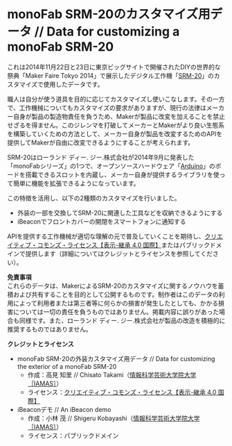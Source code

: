 # monoFab SRM-20のカスタマイズ用データ // Data for customizing a monoFab SRM-20

これは2014年11月22日と23日に東京ビッグサイトで開催されたDIYの世界的な祭典「Maker Faire Tokyo 2014」で展示したデジタル工作機「[SRM-20](http://www.rolanddg.co.jp/product/3d/3d/srm-20/)」のカスタマイズで使用したデータです。

職人は自分が使う道具を目的に応じてカスタマイズし使いこなします。その一方で、工作機械についてもカスタマイズの要求がありますが、現行の法律はメーカー自身が製品の製造物責任を負うため、Makerが製品に改変を加えることを禁止せざるを得ません。このジレンマを打破してメーカーとMakerがより良い生態系を構築していくための方法として、メーカー自身が製品を改変するためのAPIを提供してMakerが自由に改変できるようにすることが考えられます。

SRM-20はローランド ディー. ジー.株式会社が2014年9月に発表した「monoFabシリーズ」の1つで、オープンソースハードウェア「[Arduino](http://arduino.cc/)」のボードを搭載できるスロットを内蔵し、メーカー自身が提供するライブラリを使って簡単に機能を拡張できるようになっています。

この特徴を活用し、以下の2種類のカスタマイズを行いました。
* 外装の一部を交換してSRM-20に関連した工具などを収納できるようにする
* iBeaconでフロントカバーの開閉をスマートフォンに通知する

APIを提供する工作機械が適切な理解の元で普及していくことを期待し、[クリエイティブ・コモンズ・ライセンス【表示-継承 4.0 国際】](http://creativecommons.org/licenses/by-sa/4.0/deed.ja)またはパブリックドメインで提供します（詳細についてはクレジットとライセンスを参照してください）。

**免責事項**  
これらのデータは、MakerによるSRM-20のカスタマイズに関するノウハウを蓄積および共有することを目的として公開するものです。制作者はこのデータの利用によって利用者または第三者等に何らかの損害が発生したとしても、かかる損害については一切の責任を負うものではありません。掲載内容に誤りがあった場合も同様です。また、ローランド ディー. ジー.株式会社が製品の改造を積極的に推奨するものではありません。

**クレジットとライセンス**
* monoFab SRM-20の外装カスタマイズ用データ // Data for customizing the exterior of a monoFab SRM-20
  * 作成：高見 知里 // Chisato Takami（[情報科学芸術大学院大学［IAMAS］](http://www.iamas.ac.jp/)）
  * ライセンス：[クリエイティブ・コモンズ・ライセンス【表示-継承 4.0 国際】](http://creativecommons.org/licenses/by-sa/4.0/deed.ja)
* iBeaconデモ // An iBeacon demo
  * 作成：小林 茂 // Shigeru Kobayashi（[情報科学芸術大学院大学［IAMAS］](http://www.iamas.ac.jp/)）
  * ライセンス：パブリックドメイン
